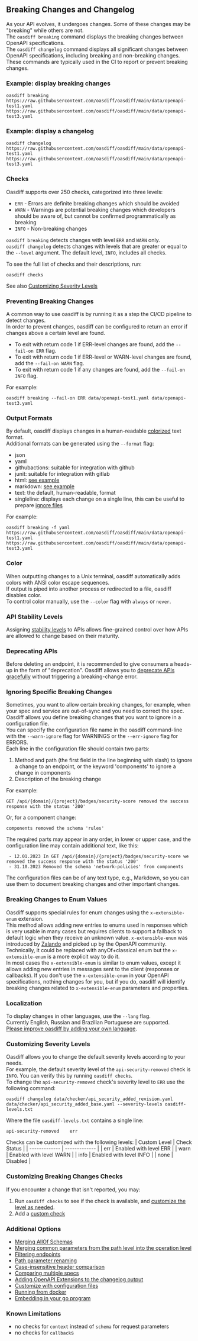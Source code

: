 ## Breaking Changes and Changelog
As your API evolves, it undergoes changes. Some of these changes may be "breaking" while others are not.  
The `oasdiff breaking` command displays the breaking changes between OpenAPI specifications.  
The `oasdiff changelog` command displays all significant changes between OpenAPI specifications, including breaking and non-breaking changes.  
These commands are typically used in the CI to report or prevent breaking changes.

### Example: display breaking changes
```
oasdiff breaking https://raw.githubusercontent.com/oasdiff/oasdiff/main/data/openapi-test1.yaml https://raw.githubusercontent.com/oasdiff/oasdiff/main/data/openapi-test3.yaml
```

### Example: display a changelog
```
oasdiff changelog https://raw.githubusercontent.com/oasdiff/oasdiff/main/data/openapi-test1.yaml https://raw.githubusercontent.com/oasdiff/oasdiff/main/data/openapi-test3.yaml
```

### Checks
Oasdiff supports over 250 checks, categorized into three levels:  
- `ERR` - Errors are definite breaking changes which should be avoided
- `WARN` - Warnings are potential breaking changes which developers should be aware of, but cannot be confirmed programmatically as breaking
- `INFO` - Non-breaking changes

`oasdiff breaking` detects changes with level `ERR` and `WARN` only.  
`oasdiff changelog` detects changes with levels that are greater or equal to the `--level` argument. The default level, `INFO`, includes all checks.

To see the full list of checks and their descriptions, run:
```
oasdiff checks
```
See also [Customizing Severity Levels](#customizing-severity-levels)

### Preventing Breaking Changes
A common way to use oasdiff is by running it as a step the CI/CD pipeline to detect changes.  
In order to prevent changes, oasdiff can be configured to return an error if changes above a certain level are found.
- To exit with return code 1 if ERR-level changes are found, add the `--fail-on ERR` flag.  
- To exit with return code 1 if ERR-level or WARN-level changes are found, add the `--fail-on WARN` flag.
- To exit with return code 1 if any changes are found, add the `--fail-on INFO` flag.

For example:
```
oasdiff breaking --fail-on ERR data/openapi-test1.yaml data/openapi-test3.yaml
```

### Output Formats
By default, oasdiff displays changes in a human-readable [colorized](#color) text format.  
Additional formats can be generated using the `--format` flag:
- json
- yaml
- githubactions: suitable for integration with github
- junit: suitable for integration with gitlab
- html: [see example](https://html-preview.github.io/?url=https://github.com/oasdiff/oasdiff/blob/main/docs/changelog.html)
- markdown: [see example](changelog.md)
- text: the default, human-readable, format
- singleline: displays each change on a single line, this can be useful to prepare [ignore files](#ignoring-specific-breaking-changes)

For example:
```
oasdiff breaking -f yaml https://raw.githubusercontent.com/oasdiff/oasdiff/main/data/openapi-test1.yaml https://raw.githubusercontent.com/oasdiff/oasdiff/main/data/openapi-test3.yaml
```

### Color
When outputting changes to a Unix terminal, oasdiff automatically adds colors with ANSI color escape sequences.  
If output is piped into another process or redirected to a file, oasdiff disables color.  
To control color manually, use the `--color` flag with `always` or `never`.

### API Stability Levels
Assigning [stability levels](STABILITY.md) to APIs allows fine-grained control over how APIs are allowed to change based on their maturity.  

### Deprecating APIs
Before deleting an endpoint, it is recommended to give consumers a heads-up in the form of "deprecation". 
Oasdiff allows you to [deprecate APIs gracefully](DEPRECATION.md) without triggering a breaking-change error.

### Ignoring Specific Breaking Changes
Sometimes, you want to allow certain breaking changes, for example, when your spec and service are out-of-sync and you need to correct the spec.  
Oasdiff allows you define breaking changes that you want to ignore in a configuration file.  
You can specify the configuration file name in the oasdiff command-line with the `--warn-ignore` flag for WARNINGS or the `--err-ignore` flag for ERRORS.  
Each line in the configuration file should contain two parts:
1. Method and path (the first field in the line beginning with slash) to ignore a change to an endpoint, or the keyword 'components' to ignore a change in components
2. Description of the breaking change

For example:
```
GET /api/{domain}/{project}/badges/security-score removed the success response with the status '200'
```
Or, for a component change:
```
components removed the schema 'rules'
```

The required parts may appear in any order, in lower or upper case, and the configuration line may contain additional text, like this:
```
 - 12.01.2023 In GET /api/{domain}/{project}/badges/security-score we removed the success response with the status '200'
 - 31.10.2023 Removed the schema 'network-policies' from components
```

The configuration files can be of any text type, e.g., Markdown, so you can use them to document breaking changes and other important changes.

### Breaking Changes to Enum Values
Oasdiff supports special rules for enum changes using the `x-extensible-enum` extension.  
This method allows adding new entries to enums used in responses which is very usable in many cases but requires clients to support a fallback to default logic when they receive an unknown value.
`x-extensible-enum` was introduced by [Zalando](https://opensource.zalando.com/restful-api-guidelines/#112) and picked up by the OpenAPI community. Technically, it could be replaced with anyOf+classical enum but the `x-extensible-enum` is a more explicit way to do it.  
In most cases the `x-extensible-enum` is similar to enum values, except it allows adding new entries in messages sent to the client (responses or callbacks).
If you don't use the `x-extensible-enum` in your OpenAPI specifications, nothing changes for you, but if you do, oasdiff will identify breaking changes related to `x-extensible-enum` parameters and properties.

### Localization
To display changes in other languages, use the `--lang` flag.  
Currently English, Russian and Brazilian Portuguese are supported.  
[Please improve oasdiff by adding your own language](https://github.com/oasdiff/oasdiff/issues/383).

### Customizing Severity Levels
Oasdiff allows you to change the default severity levels according to your needs.  
For example, the default severity level of the `api-security-removed` check is `INFO`. You can verify this by running `oasdiff checks`.  
To change the `api-security-removed` check's severity level to `ERR` use the following command:
```
oasdiff changelog data/checker/api_security_added_revision.yaml data/checker/api_security_added_base.yaml --severity-levels oasdiff-levels.txt
```
Where the file `oasdiff-levels.txt` contains a single line:
```
api-security-removed    err
```

Checks can be customized with the following levels:
| Custom Level  | Check Status |
| ------------- | ------------- |
| err  | Enabled with level ERR |
| warn  | Enabled with level WARN |
| info  | Enabled with level INFO |
| none  | Disabled  |

### Customizing Breaking Changes Checks
If you encounter a change that isn't reported, you may:
1. Run `oasdiff checks` to see if the check is available, and [customize the level as needed](#customizing-severity-levels).  
2. Add a [custom check](CUSTOMIZING-CHECKS.md)

### Additional Options
- [Merging AllOf Schemas](ALLOF.md)
- [Merging common parameters from the path level into the operation level](COMMON-PARAMS.md)
- [Filtering endpoints](FILTERING-ENDPOINTS.md)
- [Path parameter renaming](PATH-PARAM-RENAME.md)
- [Case-insensitive header comparison](HEADER-DIFF.md)
- [Comparing multiple specs](COMPOSED.md)
- [Adding OpenAPI Extensions to the changelog output](ATTRIBUTES.md)
- [Customize with configuration files](CONFIG-FILES.md)
- [Running from docker](DOCKER.md)
- [Embedding in your go program](GO.md)

### Known Limitations
- no checks for `context` instead of `schema` for request parameters
- no checks for `callback`s

